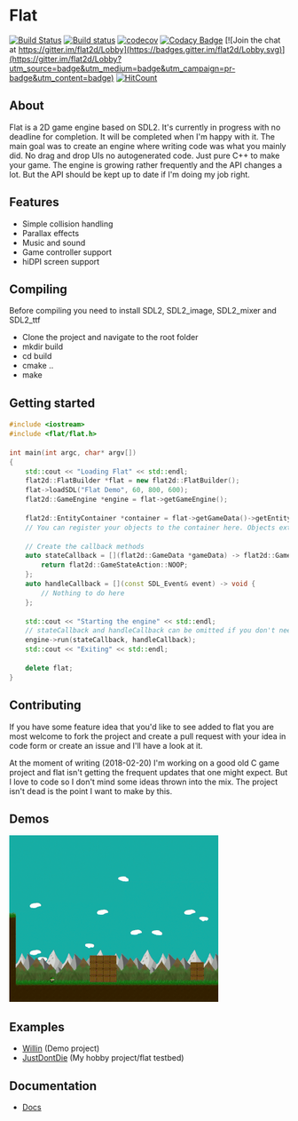 # Flat
[![Build Status](https://travis-ci.org/LiquidityC/flat.svg?branch=master)](https://travis-ci.org/LiquidityC/flat)
[![Build status](https://ci.appveyor.com/api/projects/status/h984w3gprbe7eiel?svg=true)](https://ci.appveyor.com/project/LiquidityC/flat)
[![codecov](https://codecov.io/gh/LiquidityC/flat/branch/master/graph/badge.svg)](https://codecov.io/gh/LiquidityC/flat)
[![Codacy Badge](https://api.codacy.com/project/badge/Grade/6d04b15a21d646a8acbc5779f5e2bdbe)](https://www.codacy.com/app/LiquidityC/flat?utm_source=github.com&amp;utm_medium=referral&amp;utm_content=LiquidityC/flat&amp;utm_campaign=Badge_Grade)
[![Join the chat at https://gitter.im/flat2d/Lobby](https://badges.gitter.im/flat2d/Lobby.svg)](https://gitter.im/flat2d/Lobby?utm_source=badge&utm_medium=badge&utm_campaign=pr-badge&utm_content=badge)
[![HitCount](http://hits.dwyl.io/LiquidityC/flat.svg)](http://hits.dwyl.io/LiquidityC/flat)
<!--[![coverity](https://scan.coverity.com/projects/10677/badge.svg)](https://scan.coverity.com/projects/liquidityc-flat)-->

## About
Flat is a 2D game engine based on SDL2. It's currently in progress with no deadline for completion. It will
be completed when I'm happy with it.
The main goal was to create an engine where writing code was what you mainly did. No drag and drop UIs no autogenerated
code. Just pure C++ to make your game.
The engine is growing rather frequently and the API changes a lot. But the API should be kept up to date if I'm doing my job right.

## Features
- Simple collision handling
- Parallax effects
- Music and sound
- Game controller support
- hiDPI screen support

## Compiling
Before compiling you need to install SDL2, SDL2_image, SDL2_mixer and SDL2_ttf

- Clone the project and navigate to the root folder
- mkdir build
- cd build
- cmake ..
- make

## Getting started
```c++
#include <iostream>
#include <flat/flat.h>

int main(int argc, char* argv[])
{
	std::cout << "Loading Flat" << std::endl;
	flat2d::FlatBuilder *flat = new flat2d::FlatBuilder();
	flat->loadSDL("Flat Demo", 60, 800, 600);
	flat2d::GameEngine *engine = flat->getGameEngine();

	flat2d::EntityContainer *container = flat->getGameData()->getEntityContainer();
	// You can register your objects to the container here. Objects extend the Entity class in flat

	// Create the callback methods
	auto stateCallback = [](flat2d::GameData *gameData) -> flat2d::GameStateAction {
		return flat2d::GameStateAction::NOOP;
	};
	auto handleCallback = [](const SDL_Event& event) -> void {
		// Nothing to do here
	};

	std::cout << "Starting the engine" << std::endl;
	// stateCallback and handleCallback can be omitted if you don't need them
	engine->run(stateCallback, handleCallback);
	std::cout << "Exiting" << std::endl;

	delete flat;
}
```

## Contributing
If you have some feature idea that you'd like to see added to flat you are most welcome
to fork the project and create a pull request with your idea in code form or create an issue and
I'll have a look at it.

At the moment of writing (2018-02-20) I'm working on a good old C game project and flat
isn't getting the frequent updates that one might expect. But I love to code so I don't mind some ideas
thrown into the mix. The project isn't dead is the point I want to make by this.

## Demos
![Just Don't Die](https://github.com/liquidityc/flat/raw/master/demos/just_dont_die_demo.gif)

## Examples
- [Willin](https://github.com/liquidityc/willin) (Demo project)
- [JustDontDie](https://github.com/liquidityc/justdontdie) (My hobby project/flat testbed)

## Documentation
- [Docs](http://liquidityc.github.io/flat)
